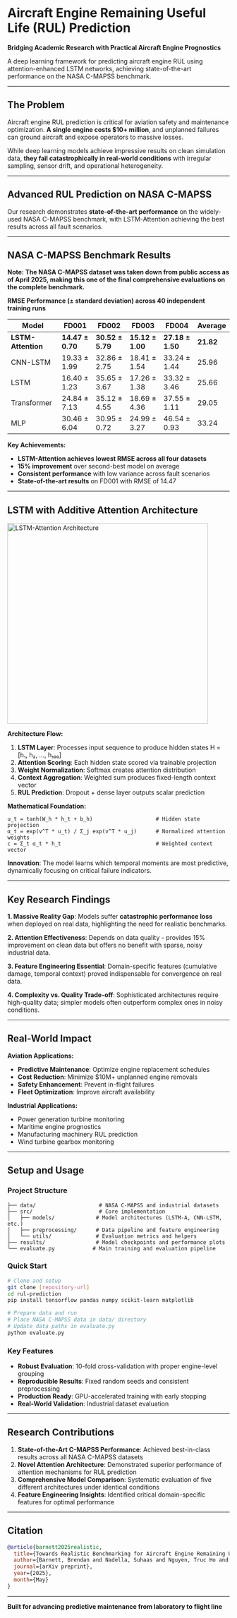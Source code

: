 # Aircraft Engine Remaining Useful Life (RUL) Prediction

**Bridging Academic Research with Practical Aircraft Engine Prognostics**

A deep learning framework for predicting aircraft engine RUL using attention-enhanced LSTM networks, achieving state-of-the-art performance on the NASA C-MAPSS benchmark.

---

## **The Problem**

Aircraft engine RUL prediction is critical for aviation safety and maintenance optimization. **A single engine costs $10+ million**, and unplanned failures can ground aircraft and expose operators to massive losses.

While deep learning models achieve impressive results on clean simulation data, **they fail catastrophically in real-world conditions** with irregular sampling, sensor drift, and operational heterogeneity.

---

## **Advanced RUL Prediction on NASA C-MAPSS**

Our research demonstrates **state-of-the-art performance** on the widely-used NASA C-MAPSS benchmark, with LSTM-Attention achieving the best results across all fault scenarios.

---

## **NASA C-MAPSS Benchmark Results**

**Note: The NASA C-MAPSS dataset was taken down from public access as of April 2025, making this one of the final comprehensive evaluations on the complete benchmark.**

**RMSE Performance (± standard deviation) across 40 independent training runs**

| Model | FD001 | FD002 | FD003 | FD004 | **Average** |
|-------|-------|-------|-------|-------|-------------|
| **LSTM-Attention** | **14.47 ± 0.70** | **30.52 ± 5.79** | **15.12 ± 1.00** | **27.18 ± 1.50** | **21.82** |
| CNN-LSTM | 19.33 ± 1.99 | 32.86 ± 2.75 | 18.41 ± 1.54 | 33.24 ± 1.44 | 25.96 |
| LSTM | 16.40 ± 1.23 | 35.65 ± 3.67 | 17.26 ± 1.38 | 33.32 ± 3.46 | 25.66 |
| Transformer | 24.84 ± 7.13 | 35.12 ± 4.55 | 18.69 ± 4.36 | 37.55 ± 1.11 | 29.05 |
| MLP | 30.46 ± 6.04 | 30.95 ± 0.72 | 24.99 ± 3.27 | 46.54 ± 0.93 | 33.24 |

**Key Achievements:**
- **LSTM-Attention achieves lowest RMSE across all four datasets**
- **15% improvement** over second-best model on average
- **Consistent performance** with low variance across fault scenarios
- **State-of-the-art results** on FD001 with RMSE of 14.47

---

## **LSTM with Additive Attention Architecture**

<img width="455" alt="LSTM-Attention Architecture" src="https://github.com/user-attachments/assets/bb054280-fdfa-40d1-bd5f-dfc8ebad008f" />

**Architecture Flow:**
1. **LSTM Layer**: Processes input sequence to produce hidden states H = [h₁, h₂, ..., h₁₀₀]
2. **Attention Scoring**: Each hidden state scored via trainable projection
3. **Weight Normalization**: Softmax creates attention distribution
4. **Context Aggregation**: Weighted sum produces fixed-length context vector
5. **RUL Prediction**: Dropout + dense layer outputs scalar prediction

**Mathematical Foundation:**
```
u_t = tanh(W_h * h_t + b_h)                    # Hidden state projection
α_t = exp(v^T * u_t) / Σ_j exp(v^T * u_j)      # Normalized attention weights  
c = Σ_t α_t * h_t                              # Weighted context vector
```

**Innovation**: The model learns which temporal moments are most predictive, dynamically focusing on critical failure indicators.

---

## **Key Research Findings**

**1. Massive Reality Gap**: Models suffer **catastrophic performance loss** when deployed on real data, highlighting the need for realistic benchmarks.

**2. Attention Effectiveness**: Depends on data quality - provides 15% improvement on clean data but offers no benefit with sparse, noisy industrial data.

**3. Feature Engineering Essential**: Domain-specific features (cumulative damage, temporal context) proved indispensable for convergence on real data.

**4. Complexity vs. Quality Trade-off**: Sophisticated architectures require high-quality data; simpler models often outperform complex ones in noisy conditions.

---

## **Real-World Impact**

**Aviation Applications:**
- **Predictive Maintenance**: Optimize engine replacement schedules
- **Cost Reduction**: Minimize $10M+ unplanned engine removals
- **Safety Enhancement**: Prevent in-flight failures
- **Fleet Optimization**: Improve aircraft availability

**Industrial Applications:**
- Power generation turbine monitoring
- Maritime engine prognostics  
- Manufacturing machinery RUL prediction
- Wind turbine gearbox monitoring

---

## **Setup and Usage**

### **Project Structure**
```
├── data/                    # NASA C-MAPSS and industrial datasets
├── src/                     # Core implementation
│   ├── models/             # Model architectures (LSTM-A, CNN-LSTM, etc.)
│   ├── preprocessing/      # Data pipeline and feature engineering
│   └── utils/              # Evaluation metrics and helpers
├── results/                # Model checkpoints and performance plots
└── evaluate.py            # Main training and evaluation pipeline
```

### **Quick Start**

```bash
# Clone and setup
git clone [repository-url]
cd rul-prediction
pip install tensorflow pandas numpy scikit-learn matplotlib

# Prepare data and run
# Place NASA C-MAPSS data in data/ directory
# Update data paths in evaluate.py
python evaluate.py
```

### **Key Features**
- **Robust Evaluation**: 10-fold cross-validation with proper engine-level grouping
- **Reproducible Results**: Fixed random seeds and consistent preprocessing
- **Production Ready**: GPU-accelerated training with early stopping
- **Real-World Validation**: Industrial dataset evaluation

---

## **Research Contributions**

1. **State-of-the-Art C-MAPSS Performance**: Achieved best-in-class results across all NASA C-MAPSS datasets
2. **Novel Attention Architecture**: Demonstrated superior performance of attention mechanisms for RUL prediction
3. **Comprehensive Model Comparison**: Systematic evaluation of five different architectures under identical conditions
4. **Feature Engineering Insights**: Identified critical domain-specific features for optimal performance

---

## **Citation**

```bibtex
@article{barnett2025realistic,
  title={Towards Realistic Benchmarking for Aircraft Engine Remaining Useful Life Prediction},
  author={Barnett, Brendan and Nadella, Suhaas and Nguyen, Truc Ho and Nagabandi, Ankith and Goel, Jai and Lee, Jeremiah and Seto, Danbing and Ji, Shihao},
  journal={arXiv preprint},
  year={2025},
  month={May}
}
```

---

**Built for advancing predictive maintenance from laboratory to flight line**
